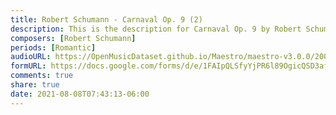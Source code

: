 ```yaml
---
title: Robert Schumann - Carnaval Op. 9 (2)
description: This is the description for Carnaval Op. 9 by Robert Schumann
composers: [Robert Schumann]
periods: [Romantic]
audioURL: https://OpenMusicDataset.github.io/Maestro/maestro-v3.0.0/2004/MIDI-Unprocessed_XP_10_R1_2004_05_ORIG_MID--AUDIO_10_R1_2004_05_Track05_wav.midi
formURL: https://docs.google.com/forms/d/e/1FAIpQLSfyYjPR6l89OgicQSD3afuTxjzco4KLAOuUMKRLRsJ7dhLhsg/viewform
comments: true
share: true
date: 2021-08-08T07:43:13-06:00
---
```

